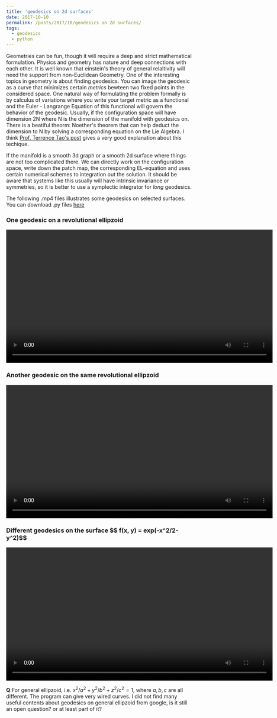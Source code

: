 ```yaml
---
title: 'geodesics on 2d surfaces'
date: 2017-10-10
permalink: /posts/2017/10/geodesics on 2d surfaces/
tags:
  - geodesics
  - python
---
```


Geometries can be fun, though it will require a deep and strict mathematical formulation. Physics and geometry has nature and deep connections with each other. It is well known that einstein's theory of general relaltivity will need the support from non-Euclidean Geometry. One of the interesting topics in geometry is about finding geodesics. You can image the geodesic as a curve that minimizes certain *metrics* bewteen two fixed points in the considered space. One natural way of formulating the problem formally is by calculus of variations where you write your target metric as a functional and the Euler - Langrange Equation of this functional will govern the behavior of the geodesic. Usually, if the configuration space will have dimension 2N where N is the dimension of the manifold with geodesics on. There is a beatiful theorm: Noether's theorem that can help deduct the dimension to N by solving a corresponding equation on the Lie Algebra. I think [Prof. Terrence Tao's post](https://terrytao.wordpress.com/tag/euler-arnold-equation/) gives a very good explanation about this techique.

If the manifold is a smooth 3d graph or a smooth 2d surface where things are not too complicated there. We can directly work on the configuration space, write down the patch map, the corresponding EL-equation and uses certain numerical schemes to integration out the solution. It should be aware that systems like this usually will have intrinsic invariance or symmetries, so it is better to use a symplectic integrator for *long* geodesics.

The following .mp4 files illustrates some geodesics on selected surfaces. You can download .py files [here](https://dykuang.github.io/Files/)
### One geodesic on a revolutional ellipzoid ###
<video src="/images/geo_Ellipzoid1.mp4" width="720" height="360" controls preload></video>

### Another geodesic on the same revolutional ellipzoid ###
<video src="/images/geo_ellipzoid.mp4" width="720" height="360" controls preload></video>

### Different geodesics on the surface \$$ f(x, y) = exp(-x^2/2-y^2)$$ ###
<video src="/images/geo_2dGauss.mp4" width="720" height="360" controls preload></video>

**Q**:For general ellipzoid, i.e. $x^2/a^2 + y^2/b^2 + z^2/c^2 = 1$, where $a, b ,c$ are all different. The program can give very wired curves. I did not find many useful contents about geodesics on general ellipzoid from google, is it still an open question? or at least part of it? 
